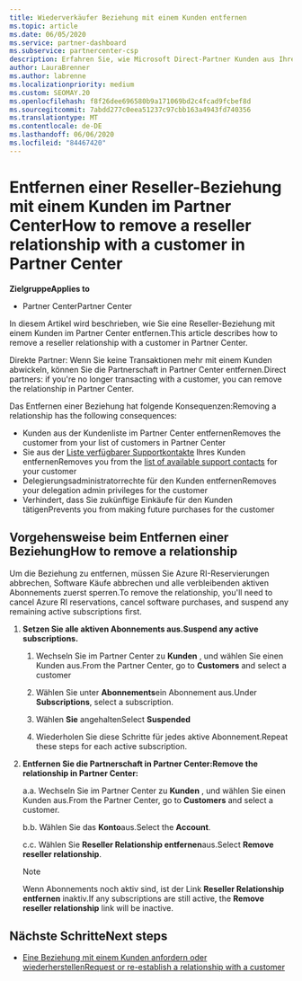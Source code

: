 ```yaml
---
title: Wiederverkäufer Beziehung mit einem Kunden entfernen
ms.topic: article
ms.date: 06/05/2020
ms.service: partner-dashboard
ms.subservice: partnercenter-csp
description: Erfahren Sie, wie Microsoft Direct-Partner Kunden aus Ihrer Liste entfernen, Delegierte Administratorrechte entfernen und die Unterstützung für einen Kunden nicht mehr unterstützen oder erwerben können.
author: LauraBrenner
ms.author: labrenne
ms.localizationpriority: medium
ms.custom: SEOMAY.20
ms.openlocfilehash: f8f26dee696580b9a171069bd2c4fcad9fcbef8d
ms.sourcegitcommit: 7abdd277c0eea51237c97cbb163a4943fd740356
ms.translationtype: MT
ms.contentlocale: de-DE
ms.lasthandoff: 06/06/2020
ms.locfileid: "84467420"
---
```

# <a name="how-to-remove-a-reseller-relationship-with-a-customer-in-partner-center"></a><span data-ttu-id="094b3-103">Entfernen einer Reseller-Beziehung mit einem Kunden im Partner Center</span><span class="sxs-lookup"><span data-stu-id="094b3-103">How to remove a reseller relationship with a customer in Partner Center</span></span>

<span data-ttu-id="094b3-104">**Zielgruppe**</span><span class="sxs-lookup"><span data-stu-id="094b3-104">**Applies to**</span></span>

- <span data-ttu-id="094b3-105">Partner Center</span><span class="sxs-lookup"><span data-stu-id="094b3-105">Partner Center</span></span>

<span data-ttu-id="094b3-106">In diesem Artikel wird beschrieben, wie Sie eine Reseller-Beziehung mit einem Kunden im Partner Center entfernen.</span><span class="sxs-lookup"><span data-stu-id="094b3-106">This article describes how to remove a reseller relationship with a customer in Partner Center.</span></span>

<span data-ttu-id="094b3-107">Direkte Partner: Wenn Sie keine Transaktionen mehr mit einem Kunden abwickeln, können Sie die Partnerschaft in Partner Center entfernen.</span><span class="sxs-lookup"><span data-stu-id="094b3-107">Direct partners: if you're no longer transacting with a customer, you can remove the relationship in Partner Center.</span></span>

<span data-ttu-id="094b3-108">Das Entfernen einer Beziehung hat folgende Konsequenzen:</span><span class="sxs-lookup"><span data-stu-id="094b3-108">Removing a relationship has the following consequences:</span></span>

- <span data-ttu-id="094b3-109">Kunden aus der Kundenliste im Partner Center entfernen</span><span class="sxs-lookup"><span data-stu-id="094b3-109">Removes the customer from your list of customers in Partner Center</span></span>
- <span data-ttu-id="094b3-110">Sie aus der [Liste verfügbarer Supportkontakte](assign-support-contacts.md) Ihres Kunden entfernen</span><span class="sxs-lookup"><span data-stu-id="094b3-110">Removes you from the [list of available support contacts](assign-support-contacts.md) for your customer</span></span>
- <span data-ttu-id="094b3-111">Delegierungsadministratorrechte für den Kunden entfernen</span><span class="sxs-lookup"><span data-stu-id="094b3-111">Removes your delegation admin privileges for the customer</span></span>
- <span data-ttu-id="094b3-112">Verhindert, dass Sie zukünftige Einkäufe für den Kunden tätigen</span><span class="sxs-lookup"><span data-stu-id="094b3-112">Prevents you from making future purchases for the customer</span></span>

## <a name="how-to-remove-a-relationship"></a><span data-ttu-id="094b3-113">Vorgehensweise beim Entfernen einer Beziehung</span><span class="sxs-lookup"><span data-stu-id="094b3-113">How to remove a relationship</span></span>

<span data-ttu-id="094b3-114">Um die Beziehung zu entfernen, müssen Sie Azure RI-Reservierungen abbrechen, Software Käufe abbrechen und alle verbleibenden aktiven Abonnements zuerst sperren.</span><span class="sxs-lookup"><span data-stu-id="094b3-114">To remove the relationship, you'll need to cancel Azure RI reservations, cancel software purchases, and suspend any remaining active subscriptions first.</span></span>

1. <span data-ttu-id="094b3-115">**Setzen Sie alle aktiven Abonnements aus.**</span><span class="sxs-lookup"><span data-stu-id="094b3-115">**Suspend any active subscriptions.**</span></span>

   1. <span data-ttu-id="094b3-116">Wechseln Sie im Partner Center zu **Kunden** , und wählen Sie einen Kunden aus.</span><span class="sxs-lookup"><span data-stu-id="094b3-116">From the Partner Center, go to **Customers** and select a customer</span></span>

   2. <span data-ttu-id="094b3-117">Wählen Sie unter **Abonnements**ein Abonnement aus.</span><span class="sxs-lookup"><span data-stu-id="094b3-117">Under **Subscriptions**, select a subscription.</span></span>

   3. <span data-ttu-id="094b3-118">Wählen **Sie** angehalten</span><span class="sxs-lookup"><span data-stu-id="094b3-118">Select **Suspended**</span></span>

   4. <span data-ttu-id="094b3-119">Wiederholen Sie diese Schritte für jedes aktive Abonnement.</span><span class="sxs-lookup"><span data-stu-id="094b3-119">Repeat these steps for each active subscription.</span></span>

2. <span data-ttu-id="094b3-120">**Entfernen Sie die Partnerschaft in Partner Center:**</span><span class="sxs-lookup"><span data-stu-id="094b3-120">**Remove the relationship in Partner Center:**</span></span>

   <span data-ttu-id="094b3-121">a.</span><span class="sxs-lookup"><span data-stu-id="094b3-121">a.</span></span> <span data-ttu-id="094b3-122">Wechseln Sie im Partner Center zu **Kunden** , und wählen Sie einen Kunden aus.</span><span class="sxs-lookup"><span data-stu-id="094b3-122">From the Partner Center, go to **Customers** and select a customer.</span></span>

   <span data-ttu-id="094b3-123">b.</span><span class="sxs-lookup"><span data-stu-id="094b3-123">b.</span></span> <span data-ttu-id="094b3-124">Wählen Sie das **Konto**aus.</span><span class="sxs-lookup"><span data-stu-id="094b3-124">Select the **Account**.</span></span>

   <span data-ttu-id="094b3-125">c.</span><span class="sxs-lookup"><span data-stu-id="094b3-125">c.</span></span> <span data-ttu-id="094b3-126">Wählen Sie **Reseller Relationship entfernen**aus.</span><span class="sxs-lookup"><span data-stu-id="094b3-126">Select **Remove reseller relationship**.</span></span>

   > [!NOTE]
   > <span data-ttu-id="094b3-127">Wenn Abonnements noch aktiv sind, ist der Link **Reseller Relationship entfernen** inaktiv.</span><span class="sxs-lookup"><span data-stu-id="094b3-127">If any subscriptions are still active, the **Remove reseller relationship** link will be inactive.</span></span>

## <a name="next-steps"></a><span data-ttu-id="094b3-128">Nächste Schritte</span><span class="sxs-lookup"><span data-stu-id="094b3-128">Next steps</span></span>

- [<span data-ttu-id="094b3-129">Eine Beziehung mit einem Kunden anfordern oder wiederherstellen</span><span class="sxs-lookup"><span data-stu-id="094b3-129">Request or re-establish a relationship with a customer</span></span>](request-a-relationship-with-a-customer.md)
